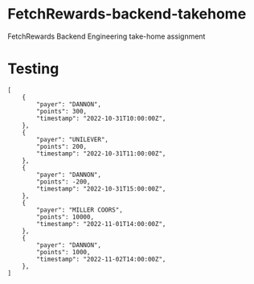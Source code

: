 # FetchRewards-backend-takehome
FetchRewards Backend Engineering take-home assignment


# Testing

```
[
    {
        "payer": "DANNON",
        "points": 300,
        "timestamp": "2022-10-31T10:00:00Z",
    },
    {
        "payer": "UNILEVER",
        "points": 200,
        "timestamp": "2022-10-31T11:00:00Z",
    },
    {
        "payer": "DANNON",
        "points": -200,
        "timestamp": "2022-10-31T15:00:00Z",
    },
    {
        "payer": "MILLER COORS",
        "points": 10000,
        "timestamp": "2022-11-01T14:00:00Z",
    },
    {
        "payer": "DANNON",
        "points": 1000,
        "timestamp": "2022-11-02T14:00:00Z",
    },
]
```